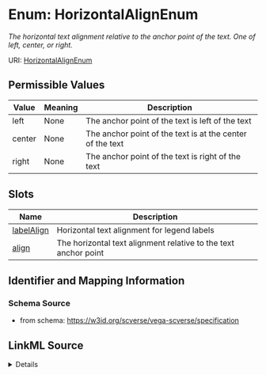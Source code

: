 # Enum: HorizontalAlignEnum 




_The horizontal text alignment relative to the anchor point of the text. One of left, center, or right._



URI: [HorizontalAlignEnum](HorizontalAlignEnum.md)

## Permissible Values

| Value | Meaning | Description |
| --- | --- | --- |
| left | None | The anchor point of the text is left of the text |
| center | None | The anchor point of the text is at the center of the text |
| right | None | The anchor point of the text is right of the text |




## Slots

| Name | Description |
| ---  | --- |
| [labelAlign](labelAlign.md) | Horizontal text alignment for legend labels |
| [align](align.md) | The horizontal text alignment relative to the text anchor point |






## Identifier and Mapping Information







### Schema Source


* from schema: https://w3id.org/scverse/vega-scverse/specification






## LinkML Source

<details>
```yaml
name: HorizontalAlignEnum
description: The horizontal text alignment relative to the anchor point of the text.
  One of left, center, or right.
from_schema: https://w3id.org/scverse/vega-scverse/specification
rank: 1000
permissible_values:
  left:
    text: left
    description: The anchor point of the text is left of the text.
  center:
    text: center
    description: The anchor point of the text is at the center of the text.
  right:
    text: right
    description: The anchor point of the text is right of the text.

```
</details>
